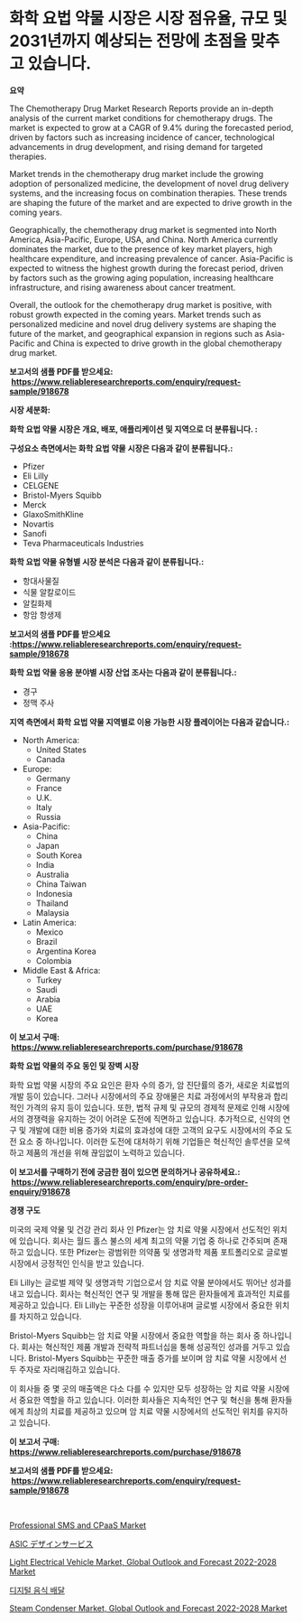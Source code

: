 <p><h1>화학 요법 약물 시장은 시장 점유율, 규모 및 2031년까지 예상되는 전망에 초점을 맞추고 있습니다.</h1></p><p><strong>요약</strong></p>
<p><p>The Chemotherapy Drug Market Research Reports provide an in-depth analysis of the current market conditions for chemotherapy drugs. The market is expected to grow at a CAGR of 9.4% during the forecasted period, driven by factors such as increasing incidence of cancer, technological advancements in drug development, and rising demand for targeted therapies.</p><p>Market trends in the chemotherapy drug market include the growing adoption of personalized medicine, the development of novel drug delivery systems, and the increasing focus on combination therapies. These trends are shaping the future of the market and are expected to drive growth in the coming years.</p><p>Geographically, the chemotherapy drug market is segmented into North America, Asia-Pacific, Europe, USA, and China. North America currently dominates the market, due to the presence of key market players, high healthcare expenditure, and increasing prevalence of cancer. Asia-Pacific is expected to witness the highest growth during the forecast period, driven by factors such as the growing aging population, increasing healthcare infrastructure, and rising awareness about cancer treatment.</p><p>Overall, the outlook for the chemotherapy drug market is positive, with robust growth expected in the coming years. Market trends such as personalized medicine and novel drug delivery systems are shaping the future of the market, and geographical expansion in regions such as Asia-Pacific and China is expected to drive growth in the global chemotherapy drug market.</p></p>
<p><strong>보고서의 샘플 PDF를 받으세요: &nbsp;<a href="https://www.reliableresearchreports.com/enquiry/request-sample/918678">https://www.reliableresearchreports.com/enquiry/request-sample/918678</a></strong></p>
<p><strong>시장 세분화:</strong></p>
<p><strong> 화학 요법 약물 시장은 개요, 배포, 애플리케이션 및 지역으로 더 분류됩니다. :</strong></p>
<p><strong>구성요소 측면에서는 화학 요법 약물 시장은 다음과 같이 분류됩니다.:</strong></p>
<p><ul><li>Pfizer</li><li>Eli Lilly</li><li>CELGENE</li><li>Bristol-Myers Squibb</li><li>Merck</li><li>GlaxoSmithKline</li><li>Novartis</li><li>Sanofi</li><li>Teva Pharmaceuticals Industries</li></ul></p>
<p><strong> 화학 요법 약물 유형별 시장 분석은 다음과 같이 분류됩니다.:</strong></p>
<p><ul><li>항대사물질</li><li>식물 알칼로이드</li><li>알킬화제</li><li>항암 항생제</li></ul></p>
<p><strong>보고서의 샘플 PDF를 받으세요 :<a href="https://www.reliableresearchreports.com/enquiry/request-sample/918678">https://www.reliableresearchreports.com/enquiry/request-sample/918678</a></strong></p>
<p><strong> 화학 요법 약물 응용 분야별 시장 산업 조사는 다음과 같이 분류됩니다.:</strong></p>
<p><ul><li>경구</li><li>정맥 주사</li></ul></p>
<p><strong>지역 측면에서 화학 요법 약물 지역별로 이용 가능한 시장 플레이어는 다음과 같습니다.:</strong></p>
<p><ul>
    <li>
        North America:
        <ul>
            <li>United States</li>
            <li>Canada</li>
        </ul>
    </li>
    <li>
        Europe:
        <ul>
            <li>Germany</li>
            <li>France</li>
            <li>U.K.</li>
            <li>Italy</li>
            <li>Russia</li>
        </ul>
    </li>
    <li>
        Asia-Pacific:
        <ul>
            <li>China</li>
            <li>Japan</li>
            <li>South Korea</li>
            <li>India</li>
            <li>Australia</li>
            <li>China Taiwan</li>
            <li>Indonesia</li>
            <li>Thailand</li>
            <li>Malaysia</li>
        </ul>
    </li>
    <li>
        Latin America:
        <ul>
            <li>Mexico</li>
            <li>Brazil</li>
            <li>Argentina Korea</li>
            <li>Colombia</li>
        </ul>
    </li>
    <li>
        Middle East & Africa:
        <ul>
            <li>Turkey</li>
            <li>Saudi</li>
            <li>Arabia</li>
            <li>UAE</li>
            <li>Korea</li>
        </ul>
    </li>
    </ul></p>
<p><strong>이 보고서 구매: &nbsp;<a href="https://www.reliableresearchreports.com/purchase/918678">https://www.reliableresearchreports.com/purchase/918678</a></strong></p>
<p><strong>화학 요법 약물의 주요 동인 및 장벽 시장</strong></p>
<p><p>화학 요법 약물 시장의 주요 요인은 환자 수의 증가, 암 진단률의 증가, 새로운 치료법의 개발 등이 있습니다. 그러나 시장에서의 주요 장애물은 치료 과정에서의 부작용과 합리적인 가격의 유지 등이 있습니다. 또한, 법적 규제 및 규모의 경제적 문제로 인해 시장에서의 경쟁력을 유지하는 것이 어려운 도전에 직면하고 있습니다. 추가적으로, 신약의 연구 및 개발에 대한 비용 증가와 치료의 효과성에 대한 고객의 요구도 시장에서의 주요 도전 요소 중 하나입니다. 이러한 도전에 대처하기 위해 기업들은 혁신적인 솔루션을 모색하고 제품의 개선을 위해 끊임없이 노력하고 있습니다.</p></p>
<p><strong>이 보고서를 구매하기 전에 궁금한 점이 있으면 문의하거나 공유하세요.: &nbsp;<a href="https://www.reliableresearchreports.com/enquiry/pre-order-enquiry/918678">https://www.reliableresearchreports.com/enquiry/pre-order-enquiry/918678</a></strong></p>
<p><strong>경쟁 구도</strong></p>
<p><p>미국의 국제 약물 및 건강 관리 회사 인 Pfizer는 암 치료 약물 시장에서 선도적인 위치에 있습니다. 회사는 월드 홀스 불스의 세계 최고의 약물 기업 중 하나로 간주되며 존재하고 있습니다. 또한 Pfizer는 광범위한 의약품 및 생명과학 제품 포트폴리오로 글로벌 시장에서 긍정적인 인식을 받고 있습니다.</p><p>Eli Lilly는 글로벌 제약 및 생명과학 기업으로서 암 치료 약물 분야에서도 뛰어난 성과를 내고 있습니다. 회사는 혁신적인 연구 및 개발을 통해 많은 환자들에게 효과적인 치료를 제공하고 있습니다. Eli Lilly는 꾸준한 성장을 이루어내며 글로벌 시장에서 중요한 위치를 차지하고 있습니다.</p><p>Bristol-Myers Squibb는 암 치료 약물 시장에서 중요한 역할을 하는 회사 중 하나입니다. 회사는 혁신적인 제품 개발과 전략적 파트너십을 통해 성공적인 성과를 거두고 있습니다. Bristol-Myers Squibb는 꾸준한 매출 증가를 보이며 암 치료 약물 시장에서 선두 주자로 자리매김하고 있습니다.</p><p>이 회사들 중 몇 곳의 매출액은 다소 다를 수 있지만 모두 성장하는 암 치료 약물 시장에서 중요한 역할을 하고 있습니다. 이러한 회사들은 지속적인 연구 및 혁신을 통해 환자들에게 최상의 치료를 제공하고 있으며 암 치료 약물 시장에서의 선도적인 위치를 유지하고 있습니다.</p></p>
<p><strong>이 보고서 구매: &nbsp; <a href="https://www.reliableresearchreports.com/purchase/918678">https://www.reliableresearchreports.com/purchase/918678</a></strong></p>
<p><strong>보고서의 샘플 PDF를 받으세요: &nbsp;<a href="https://www.reliableresearchreports.com/enquiry/request-sample/918678">https://www.reliableresearchreports.com/enquiry/request-sample/918678</a></strong><strong></strong></p>
<p>&nbsp;</p>
<p><p><a href="https://issuu.com/reportprime-2/docs/professional-sms-and-cpaas-market-size-2030.pptx">Professional SMS and CPaaS Market</a></p><p><a href="https://github.com/nxboeu02965442/Market-Research-Report-List-1/blob/main/4977527183915.md">ASIC デザインサービス</a></p><p><a href="https://bubble-tree-ea4.notion.site/Light-Electrical-Vehicle-Market-Global-Outlook-and-Forecast-2022-2028-Market-A-Comprehensive-Repor-8d0c11c685d4416fbbadaca0c38e105a">Light Electrical Vehicle Market, Global Outlook and Forecast 2022-2028 Market</a></p><p><a href="https://github.com/mpodehpw07370073/Market-Research-Report-List-1/blob/main/9708961183880.md">디지털 음식 배달</a></p><p><a href="https://glittery-fuchsia-86a.notion.site/Steam-Condenser-Market-Global-Outlook-and-Forecast-2022-2028-Market-Analysis-and-Market-Size-Globa-02c2c79404e24c52a15bf7573ab7b3b8">Steam Condenser Market, Global Outlook and Forecast 2022-2028 Market</a></p></p>